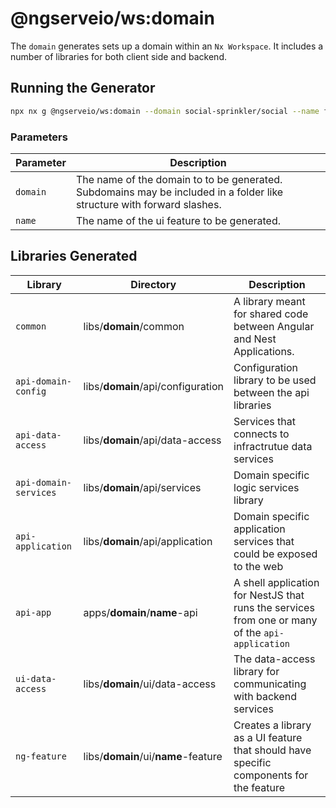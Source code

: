 # @ngserveio/ws:domain

The `domain` generates sets up a domain within an `Nx Workspace`.  It includes a number of libraries for both client side and backend.

## Running the Generator

``` bash
npx nx g @ngserveio/ws:domain --domain social-sprinkler/social --name facebook
```

### Parameters
|Parameter|Description|
|---------|-----------|
|`domain`| The name of the domain to to be generated.  Subdomains may be included in a folder like structure with forward slashes.|
|`name`|The name of the ui feature to be generated.|

## Libraries Generated

|Library|Directory|Description|
|-------|---------|-----------|
|`common`|libs/**domain**/common|A library meant for shared code between Angular and Nest Applications.|
|`api-domain-config`|libs/**domain**/api/configuration|Configuration library to be used between the api libraries|
|`api-data-access`|libs/**domain**/api/data-access|Services that connects to infractrutue data services|
|`api-domain-services`|libs/**domain**/api/services|Domain specific logic services library|
|`api-application`|libs/**domain**/api/application|Domain specific application services that could be exposed to the web|
|`api-app`|apps/**domain**/**name**-api|A shell application for NestJS that runs the services from one or many of the `api-application`|
|`ui-data-access`|libs/**domain**/ui/data-access|The data-access library for communicating with backend services|
|`ng-feature`|libs/**domain**/ui/**name**-feature|Creates a library as a UI feature that should have specific components for the feature|